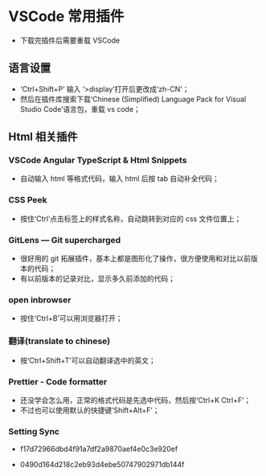 # VSCode 常用插件

- 下载完插件后需要重载 VSCode

## 语言设置

- ‘Ctrl+Shift+P’ 输入 ‘>display’打开后更改成‘zh-CN’；
- 然后在插件库搜索下载‘Chinese (Simplified) Language Pack for Visual Studio Code’语言包，重载 vs code；

## Html 相关插件

### VSCode Angular TypeScript & Html Snippets

- 自动输入 html 等格式代码，输入 html 后按 tab 自动补全代码；

### CSS Peek

- 按住‘Ctrl’点击标签上的样式名称，自动跳转到对应的 css 文件位置上；

### GitLens — Git supercharged

- 很好用的 git 拓展插件，基本上都是图形化了操作，很方便使用和对比以前版本的代码；
- 有以前版本的记录对比，显示多久前添加的代码；

### open inbrowser

- 按住‘Ctrl+B’可以用浏览器打开；

### 翻译(translate to chinese)

- 按‘Ctrl+Shift+T’可以自动翻译选中的英文；

### Prettier - Code formatter

- 还没学会怎么用，正常的格式代码是先选中代码，然后按‘Ctrl+K Ctrl+F’；
- 不过也可以使用默认的快捷键‘Shift+Alt+F’；

### Setting Sync

- f17d72966dbd4f91a7df2a9870aef4e0c3e920ef

- 0490d164d218c2eb93d4ebe50747902971db144f
